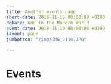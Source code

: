 ```yaml
---
title: Another events page
short-date: 2018-11-19 00:00:00 +0200
debate: God in the Modern World
event-date: 2018-11-19 00:00:00 +0200
layout: page
jumbotron: "/img/IMG_0114.JPG"

---
```

# Events